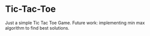 # Tic-Tac-Toe
Just a simple Tic Tac Toe Game. Future work: implementing min max algorithm to find best solutions.
